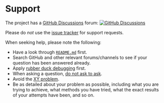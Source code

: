 # Support

The project has a [GitHub Discussions](https://docs.github.com/en/discussions) forum:
[![GitHub Discussions](https://img.shields.io/github/discussions/alexrp/cathode)](https://github.com/alexrp/cathode/discussions)

Please do *not* use the
[issue tracker](https://github.com/alexrp/cathode/issues) for support requests.

When seeking help, please note the following:

* Have a look through [`README.md`](README.md) first.
* Search GitHub and other relevant forums/channels to see if your question has
  been answered already.
* Apply [rubber duck debugging](https://rubberduckdebugging.com) first.
* When asking a question, [do not ask to ask](https://dontasktoask.com).
* Avoid the [XY problem](https://xyproblem.info).
* Be as detailed about your problem as possible, including what you are trying
  to achieve, what methods you have tried, what the exact results of your
  attempts have been, and so on.
